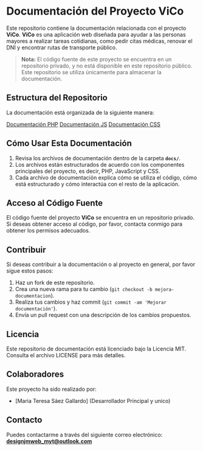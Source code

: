 # Documentación del Proyecto ViCo

Este repositorio contiene la documentación relacionada con el proyecto **ViCo**. **ViCo** es una aplicación web diseñada para ayudar a las personas mayores a realizar tareas cotidianas, como pedir citas médicas, renovar el DNI y encontrar rutas de transporte público.

> **Nota:** El código fuente de este proyecto se encuentra en un repositorio privado, y no está disponible en este repositorio público. Este repositorio se utiliza únicamente para almacenar la documentación.

## Estructura del Repositorio

La documentación está organizada de la siguiente manera:

[Documentación PHP](docs/php_documentation.md)
[Documentación JS](docs/js_documentation.md)
[Documentación CSS](docs/css_documentation.md)

## Cómo Usar Esta Documentación

1. Revisa los archivos de documentación dentro de la carpeta **`docs/`**.
2. Los archivos están estructurados de acuerdo con los componentes principales del proyecto, es decir, PHP, JavaScript y CSS.
3. Cada archivo de documentación explica cómo se utiliza el código, cómo está estructurado y cómo interactúa con el resto de la aplicación.

## Acceso al Código Fuente

El código fuente del proyecto **ViCo** se encuentra en un repositorio privado. Si deseas obtener acceso al código, por favor, contacta conmigo para obtener los permisos adecuados.

## Contribuir

Si deseas contribuir a la documentación o al proyecto en general, por favor sigue estos pasos:

1. Haz un fork de este repositorio.
2. Crea una nueva rama para tu cambio (`git checkout -b mejora-documentacion`).
3. Realiza tus cambios y haz commit (`git commit -am 'Mejorar documentación'`).
4. Envía un pull request con una descripción de los cambios propuestos.

## Licencia

Este repositorio de documentación está licenciado bajo la Licencia MIT. Consulta el archivo LICENSE para más detalles.

## Colaboradores

Este proyecto ha sido realizado por:

- [Maria Teresa Sáez Gallardo] (Desarrollador Principal y unico)

## Contacto

Puedes contactarme a través del siguiente correo electrónico:  
**designjmweb_myt@outlook.com**

